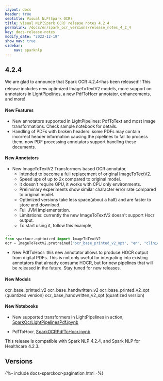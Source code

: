 ```yaml
---
layout: docs
header: true
seotitle: Visual NLP(Spark OCR)
title: Visual NLP(Spark OCR) release notes 4.2.4
permalink: /docs/en/spark_ocr_versions/release_notes_4_2_4
key: docs-release-notes
modify_date: "2022-12-19"
show_nav: true
sidebar:
    nav: sparknlp
---
```


<div class="h3-box" markdown="1">

## 4.2.4

We are glad to announce that Spark OCR 4.2.4⚡has been released!! 
This release includes new optimized ImageToTextV2 models, more support on annotators in LightPipelines, a new PdfToHocr annotator, enhancements, and more!

#### New Features
* New annotators supported in LightPipelines: PdfToText and most Image transformations. Check sample notebook for details.
* Handling of PDFs with broken headers: some PDFs may contain incorrect header information causing the pipelines to fail to process them, now PDF processing annotators support handling these documents.

#### New Annotators
* New ImageToTextV2 Transformers based OCR annotator, 
  * Intended to become a full replacement of original ImageToTextV2.
  * Speed ups of up to 2x compared to original model.
  * It doesn't require GPU, it works with CPU only environments.
  * Preliminary experiments show similar character error rate compared to original model.
  * Optimized versions take less space(about a half) and are faster to store and download.
  * Full JVM implementation.
  * Limitations: currently the new ImageToTextV2 doesn't support Hocr output.
  * To start using it, follow this example,

```python
...
from sparkocr.optimized import ImageToTextV2
ocr = ImageToTextV2.pretrained("ocr_base_printed_v2_opt", "en", "clinical/ocr")
```

* New PdfToHocr: this new annotator allows to produce HOCR output from digital PDFs. This is not only useful for integrating into existing annotators that already consume HOCR, but for new pipelines that will be released in the future. Stay tuned for new releases.  


#### New Models
ocr_base_printed_v2
ocr_base_handwritten_v2
ocr_base_printed_v2_opt (quantized version)
ocr_base_handwritten_v2_opt (quantized version)


#### New Notebooks
* New supported transformers in LightPipelines in action,
[SparkOcrLightPipelinesPdf.ipynb](https://github.com/JohnSnowLabs/spark-ocr-workshop/blob/4.2.2-release-candidate/jupyter/SparkOcrLightPipelinesPdf.ipynb)

* PdfToHocr,
[SparkOCRPdfToHocr.ipynb](https://github.com/JohnSnowLabs/spark-ocr-workshop/blob/4.2.2-release-candidate/jupyter/SparkOCRPdfToHocr.ipynb)

This release is compatible with Spark NLP 4.2.4, and Spark NLP for Healthcare 4.2.3.

</div><div class="prev_ver h3-box" markdown="1">

## Versions

</div>
{%- include docs-sparckocr-pagination.html -%}
